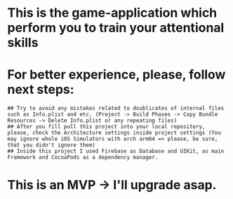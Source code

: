 # This is the game-application which perform you to train your attentional skills

# For better experience, please, follow next steps: 
    ## Try to avoid any mistakes related to doublicates of internal files such as Info.plist and etc. (Project -> Build Phases -> Copy Bundle Resources -> Delete Info.plist or any repeating files)
    ## After you fill pull this project into your local repository, please, check the Architecture settings inside project settings (You may ignore whole iOS Simulators with arch arm64 => please, be sure, that you didn't ignore them)
    ## Inside this project I used Firebase as Database and UIKit, as main Framework and CocoaPods as a dependency manager. 

# This is an MVP -> I'll upgrade asap. 
